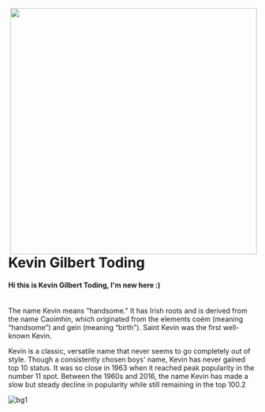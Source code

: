 <img align='right' src='https://i.pinimg.com/originals/f3/c8/f9/f3c8f9ea0ce3de3991a9ebd35bfd7495.gif' width='500'>
<h1>Kevin Gilbert Toding</h1>
<h4>Hi this is Kevin Gilbert Toding, I'm new here :)</h4>
<br>
The name Kevin means "handsome." It has Irish roots and is derived from the name Caoimhín, which originated from the elements coém (meaning “handsome”) and gein (meaning “birth"). Saint Kevin was the first well-known Kevin.

Kevin is a classic, versatile name that never seems to go completely out of style.
Though a consistently chosen boys' name, Kevin has never gained top 10 status. It was so close in 1963 when it reached peak popularity in the number 11 spot. Between the 1960s and 2016, the name Kevin has made a slow but steady decline in popularity while still remaining in the top 100.2 

![bg1](https://user-images.githubusercontent.com/79959818/139663322-ed2f4fbc-c18e-410b-bdc1-7c835514b787.png)








                                                                                    
